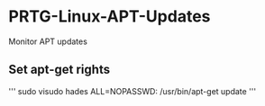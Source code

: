 # PRTG-Linux-APT-Updates
 Monitor APT updates

## Set apt-get rights
'''
sudo visudo
hades ALL=NOPASSWD: /usr/bin/apt-get update
''' 